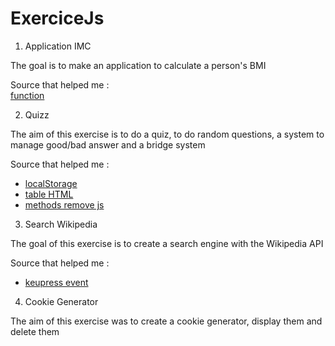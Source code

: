 # ExerciceJs

1. Application IMC
<p>The goal is to make an application to calculate a person's BMI</p>
Source that helped me : <br> 
<a href="https://developer.mozilla.org/fr/docs/Web/JavaScript/Guide/Functions"> function</a>

2. Quizz
<p>The aim of this exercise is to do a quiz, to do random questions, a system to manage good/bad answer and a bridge system</p>

Source that helped me : 
<ul>
    <li><a href="https://www.youtube.com/watch?v=vKrdqbBK_tE">localStorage</a></li>
    <li><a href="https://developer.mozilla.org/fr/docs/Web/HTML/Element/table">table HTML</a></li>
    <li><a href="https://developer.mozilla.org/fr/docs/Web/API/Element/remove">methods remove js</a></li>
</ul> 

3. Search Wikipedia
<p>The goal of this exercise is to create a search engine with the Wikipedia API</p>

Source that helped me :

<ul>
    <li><a href="https://www.youtube.com/watch?v=vKrdqbBK_tE">keupress event</a></li>
</ul> 

4. Cookie Generator 

<p>The aim of this exercise was to create a cookie generator, display them and delete them</p>